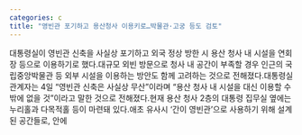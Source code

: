 ```yaml
---
categories: c
title: "영빈관 포기하고 용산청사 이용키로…박물관·고궁 등도 검토"
---
```

대통령실이 영빈관 신축을 사실상 포기하고 외국 정상 방한 시 용산 청사 내 시설을 연회장 등으로 이용하기로 했다.대규모 외빈 방문으로 청사 내 공간이 부족할 경우 인근의 국립중앙박물관 등 외부 시설을 이용하는 방안도 함께 고려하는 것으로 전해졌다.대통령실 관계자는 4일 “영빈관 신축은 사실상 무산”이라며 “용산 청사 내 시설을 대신 이용할 수밖에 없을 것”이라고 말한 것으로 전해졌다.현재 용산 청사 2층의 대통령 집무실 옆에는 누리홀과 다목적홀 등이 마련돼 있다.애초 유사시 ‘간이 영빈관’으로 사용하기 위해 설계된 공간들로, 안에
